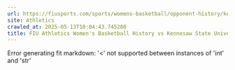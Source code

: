 ```yaml
---
url: https://fiusports.com/sports/womens-basketball/opponent-history/kennesaw-state-university/63
site: Athletics
crawled_at: 2025-05-13T10:04:43.745280
title: FIU Athletics Women's Basketball History vs Kennesaw State University
---
```


Error generating fit markdown: '<' not supported between instances of 'int' and 'str'
